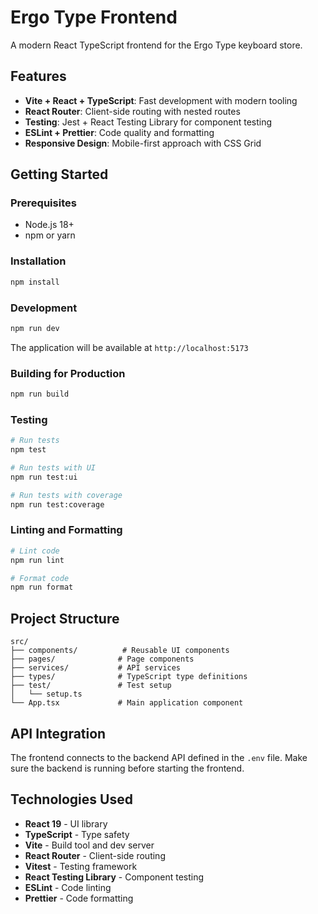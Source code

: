 # Ergo Type Frontend

A modern React TypeScript frontend for the Ergo Type keyboard store.

## Features

- **Vite + React + TypeScript**: Fast development with modern tooling
- **React Router**: Client-side routing with nested routes
- **Testing**: Jest + React Testing Library for component testing
- **ESLint + Prettier**: Code quality and formatting
- **Responsive Design**: Mobile-first approach with CSS Grid

## Getting Started

### Prerequisites

- Node.js 18+
- npm or yarn

### Installation

```bash
npm install
```

### Development

```bash
npm run dev
```

The application will be available at `http://localhost:5173`

### Building for Production

```bash
npm run build
```

### Testing

```bash
# Run tests
npm test

# Run tests with UI
npm run test:ui

# Run tests with coverage
npm run test:coverage
```

### Linting and Formatting

```bash
# Lint code
npm run lint

# Format code
npm run format
```

## Project Structure

```
src/
├── components/          # Reusable UI components
├── pages/              # Page components
├── services/           # API services
├── types/              # TypeScript type definitions
├── test/               # Test setup
│   └── setup.ts
└── App.tsx             # Main application component
```

## API Integration

The frontend connects to the backend API defined in the `.env` file. Make sure the backend is running before starting the frontend.

## Technologies Used

- **React 19** - UI library
- **TypeScript** - Type safety
- **Vite** - Build tool and dev server
- **React Router** - Client-side routing
- **Vitest** - Testing framework
- **React Testing Library** - Component testing
- **ESLint** - Code linting
- **Prettier** - Code formatting
